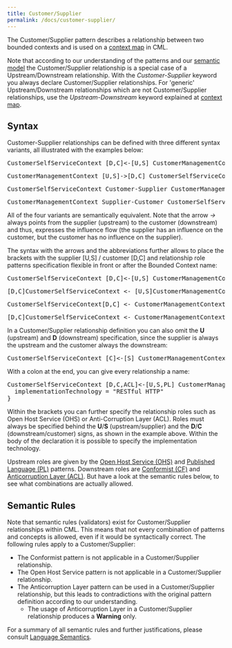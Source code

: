 ```yaml
---
title: Customer/Supplier
permalink: /docs/customer-supplier/
---
```


The Customer/Supplier pattern describes a relationship between two bounded contexts and is used on a [context map](/docs/context-map/) in CML.

Note that according to our understanding of the patterns and our [semantic model](/docs/language-model/) the Customer/Supplier relationship is a special case of a Upstream/Downstream relationship.
With the _Customer-Supplier_ keyword you always declare Customer/Supplier relationships. For 'generic' Upstream/Downstream relationships which are not Customer/Supplier relationships, use the _Upstream-Downstream_ keyword explained at [context map](/docs/context-map/).

## Syntax
Customer-Supplier relationships can be defined with three different syntax variants, all illustrated with the examples below:

<div class="highlight"><pre><span></span>CustomerSelfServiceContext [<span class="k">D</span>,<span class="k">C</span>]&lt;-[<span class="k">U</span>,<span class="k">S</span>] CustomerManagementContext
</pre></div>

<div class="highlight"><pre><span></span>CustomerManagementContext [<span class="k">U</span>,<span class="k">S</span>]-&gt;[<span class="k">D</span>,<span class="k">C</span>] CustomerSelfServiceContext
</pre></div>

<div class="highlight"><pre><span></span>CustomerSelfServiceContext <span class="k">Customer-Supplier</span> CustomerManagementContext
</pre></div>

<div class="highlight"><pre><span></span>CustomerManagementContext <span class="k">Supplier-Customer</span> CustomerSelfServiceContext
</pre></div>

All of the four variants are semantically equivalent. Note that the arrow _-&gt;_ always points from the supplier (upstream) to the customer (downstream) 
and thus, expresses the influence flow (the supplier has an influence on the customer, but the customer has no influence on the supplier).

The syntax with the arrows and the abbreviations further allows to place the brackets with the supplier [U,S] / customer [D,C] and relationship role 
patterns specification flexible in front or after the Bounded Context name:

<div class="highlight"><pre><span></span>CustomerSelfServiceContext [<span class="k">D</span>,<span class="k">C</span>]&lt;-[<span class="k">U</span>,<span class="k">S</span>] CustomerManagementContext
</pre></div>

<div class="highlight"><pre><span></span>[<span class="k">D</span>,<span class="k">C</span>]CustomerSelfServiceContext &lt;- [<span class="k">U</span>,<span class="k">S</span>]CustomerManagementContext
</pre></div>

<div class="highlight"><pre><span></span>CustomerSelfServiceContext[<span class="k">D</span>,<span class="k">C</span>] &lt;- CustomerManagementContext[<span class="k">U</span>,<span class="k">S</span>]
</pre></div>

<div class="highlight"><pre><span></span>[<span class="k">D</span>,<span class="k">C</span>]CustomerSelfServiceContext &lt;- CustomerManagementContext[<span class="k">U</span>,<span class="k">S</span>]
</pre></div>

In a Customer/Supplier relationship definition you can also omit the **U** (upstream) and **D** (downstream) specification, since the supplier is always the
upstream and the customer always the downstream:

<div class="highlight"><pre><span></span>CustomerSelfServiceContext [<span class="k">C</span>]&lt;-[<span class="k">S</span>] CustomerManagementContext
</pre></div>

With a colon at the end, you can give every relationship a name:
<div class="highlight"><pre><span></span>CustomerSelfServiceContext [<span class="k">D</span>,<span class="k">C</span>,<span class="k">ACL</span>]&lt;-[<span class="k">U</span>,<span class="k">S</span>,<span class="k">PL</span>] CustomerManagementContext : Customer_Frontend_Backend_Relationship { <span class="c">// Relationship name is optional</span>
  <span class="k">implementationTechnology</span> = <span class="s">&quot;RESTful HTTP&quot;</span>
}
</pre></div>

Within the brackets you can further specify the relationship roles such as Open Host Service (OHS) or Anti-Corruption Layer (ACL).
Roles must always be specified behind the **U**/**S** (upstream/supplier) and the **D**/**C** (downstream/customer) signs, as shown in the example above. 
Within the body of the declaration it is possible to specify the implementation technology.

Upstream roles are given by the [Open Host Service (OHS)](/docs/open-host-service/) and [Published Language (PL)](/docs/published-language/) patterns. 
Downstream roles are [Conformist (CF)](/docs/conformist/) and [Anticorruption Layer (ACL)](/docs/anticorruption-layer/). 
But have a look at the semantic rules below, to see what combinations are actually allowed.

## Semantic Rules
Note that semantic rules (validators) exist for Customer/Supplier relationships within CML. This means that not every combination of patterns and concepts is allowed, even if it would be syntactically correct.
The following rules apply to a Customer/Supplier:

* The Conformist pattern is not applicable in a Customer/Supplier relationship.
* The Open Host Service pattern is not applicable in a Customer/Supplier relationship.
* The Anticorruption Layer pattern can be used in a Customer/Supplier relationship, but this leads to contradictions with the original pattern definition according to our understanding.
  * The usage of Anticorruption Layer in a Customer/Supplier relationship produces a **Warning** only.
 
For a summary of all semantic rules and further justifications, please consult [Language Semantics](/docs/language-model/).
